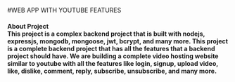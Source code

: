 #WEB APP WITH YOUTUBE FEATURES

</hr>
<h4>About Project
</br>
This project is a complex backend project that is built with nodejs, expressjs, mongodb, mongoose, jwt, bcrypt, and many more. This project is a complete backend project that has all the features that a backend project should have. We are building a complete video hosting website similar to youtube with all the features like login, signup, upload video, like, dislike, comment, reply, subscribe, unsubscribe, and many more.</h4>
